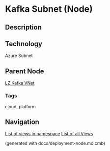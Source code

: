 # Kafka Subnet (Node)
## Description


## Technology
Azure Subnet

## Parent Node
[LZ Kafka VNet](../../../mybank/it-management/azure/plz-kafka-vnet.md)

### Tags
cloud, platform


## Navigation
[List of views in namespace](./views-in-namespace.md)
[List of all Views](../../../views.md)

(generated with docs/deployment-node.md.cmb)

